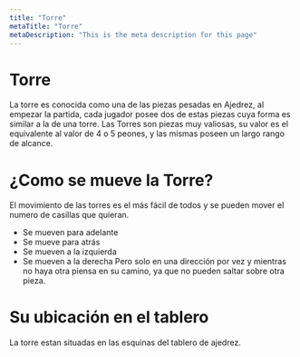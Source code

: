 ```yaml
---
title: "Torre"
metaTitle: "Torre"
metaDescription: "This is the meta description for this page"
---
```


# Torre
La torre es conocida como una de las piezas pesadas en Ajedrez, al empezar la partida, cada jugador posee dos de estas piezas cuya forma es similar a la de una torre.
Las Torres son piezas muy valiosas, su valor es el equivalente al valor de 4 o 5 peones, y las mismas poseen un largo rango de alcance.

# ¿Como se mueve la Torre?
El movimiento de las torres es el más fácil de todos y se pueden mover el numero de casillas que quieran.
- Se mueven para adelante 
- Se mueve para atrás
- Se mueven a la izquierda 
- Se mueven a la derecha
Pero solo en una dirección por vez y mientras no haya otra piensa en su camino, ya que no pueden saltar sobre otra pieza.

# Su ubicación en el tablero
La torre estan situadas en las esquinas del tablero de ajedrez.

